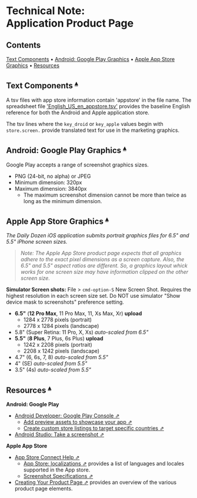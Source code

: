 # Technical Note:<br>Application Product Page

## Contents <a id="contents"></a>
[Text Components](#text-components-) •
[Android: Google Play Graphics](#android-google-play-graphics-) •
[Apple App Store Graphics](#apple-app-store-graphics-) •
[Resources](#resources-)

## Text Components <a id="text-components-"></a><sup>[▴](#contents)</sup>

A tsv files with app store information contain 'appstore' in the file name. The spreadsheet file ['English_US_en_appstore.tsv'](https://github.com/nutritionfactsorg/daily-dozen-localization/blob/master/Languages/English_US/tsv/English_US_en_appstore.tsv) provides the baseline English reference for both the Android and Apple application store.

The tsv lines where the `key_droid` or `key_apple` values begin with `store.screen.` provide translated text for use in the marketing graphics.

## Android: Google Play Graphics <a id="android-google-play-graphics-"></a><sup>[▴](#contents)</sup>

Google Play accepts a range of screenshot graphics sizes. 

* PNG (24-bit, no alpha) or JPEG 
* Minimum dimension: 320px
* Maximum dimension: 3840px 
    * The maximum screenshot dimension cannot be more than twice as long as the minimum dimension.

## Apple App Store Graphics <a id="apple-app-store-graphics-"></a><sup>[▴](#contents)</sup>

_The Daily Dozen iOS application submits portrait graphics files for 6.5" and 5.5" iPhone screen sizes._

> _Note: The Apple App Store product page expects that all graphics adhere to the exact pixel dimensions as a screen capture. Also, the 6.5" and 5.5" aspect ratios are different. So, a graphics layout whick works for one screen size may have information clipped on the other screen size._

**Simulator Screen shots:** File > `cmd-option-S` New Screen Shot. Requires the highest resolution in each screen size set. Do NOT use simulator "Show device mask to screenshots" preference setting.

* **6.5"** (**12 Pro Max**, 11 Pro Max, 11, Xs Max, Xr) **upload**
    * 1284 x 2778 pixels (portrait)
    * 2778 x 1284 pixels (landscape)
* 5.8" (Super Retina: 11 Pro, X, Xs) _auto-scaled from 6.5"_
* **5.5"** (**8 Plus**, 7 Plus, 6s Plus) **upload**
    * 1242 x 2208 pixels (portrait)
    * 2208 x 1242 pixels (landscape)
* 4.7" (6, 6s, 7, 8) _auto-scaled from 5.5"_
* 4" (SE) _auto-scaled from 5.5"_
* 3.5" (4s) _auto-scaled from 5.5"_

## Resources <a id="resources-"></a><sup>[▴](#contents)</sup>

**Android: Google Play**

* [Android Developer: Google Play Console ⇗](https://developer.android.com/distribute/console)
    * [Add preview assets to showcase your app ⇗](https://support.google.com/googleplay/android-developer/answer/9866151)
    * [Create custom store listings to target specific countries ⇗](https://support.google.com/googleplay/android-developer/answer/9867158?hl=en&ref_topic=3450987)
* [Android Studio: Take a screenshot ⇗](https://developer.android.com/studio/debug/am-screenshot)

**Apple App Store**

* [App Store Connect Help ⇗](https://help.apple.com/app-store-connect/)
    * [App Store: localizations ⇗](https://help.apple.com/app-store-connect/#/dev656087953) provides a list of languages and locales supported in the App store.
    * [Screenshot Specifications ⇗](https://help.apple.com/app-store-connect/#/devd274dd925)
* [Creating Your Product Page ⇗](https://developer.apple.com/app-store/product-page/) provides an overview of the various product page elements.
